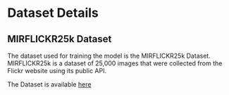# Dataset Details

## MIRFLICKR25k Dataset

The dataset used for training the model is the MIRFLICKR25k Dataset. MIRFLICKR25k is a dataset of
25,000 images that were collected from the Flickr website using its public API.

The Dataset is available [here](https://press.liacs.nl/mirflickr/mirdownload.html)